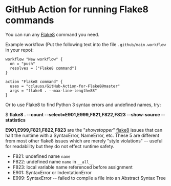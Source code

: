 # GitHub Action for running Flake8 commands

You can run any [Flake8](http://flake8.pycqa.org) command you need.

Example workflow (Put the following text into the file `.github/main.workflow` in your repo):
```hcl
workflow "New workflow" {
  on = "push"
  resolves = ["Flake8 command"]
}

action "Flake8 command" {
  uses = "cclauss/GitHub-Action-for-Flake8@master"
  args = "flake8 . --max-line-length=88"
}
```

Or to use Flake8 to find Python 3 syntax errors and undefined names, try:

$ __flake8 . --count --select=E901,E999,F821,F822,F823 --show-source --statistics__

__E901,E999,F821,F822,F823__ are the "_showstopper_" [flake8](http://flake8.pycqa.org) issues that can halt the runtime with a SyntaxError, NameError, etc. These 5 are different from most other flake8 issues which are merely "style violations" -- useful for readability but they do not effect runtime safety.
* F821: undefined name `name`
* F822: undefined name `name` in `__all__`
* F823: local variable name referenced before assignment
* E901: SyntaxError or IndentationError
* E999: SyntaxError -- failed to compile a file into an Abstract Syntax Tree
